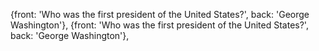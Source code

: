 
{front: 'Who was the first president of the United States?',
back: 'George Washington'},
{front: 'Who was the first president of the United States?',
back: 'George Washington'},